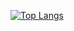[![Top Langs](https://github-readme-stats.vercel.app/api/top-langs/?username=pacsanmanu)](https://github.com/anuraghazra/github-readme-stats)
